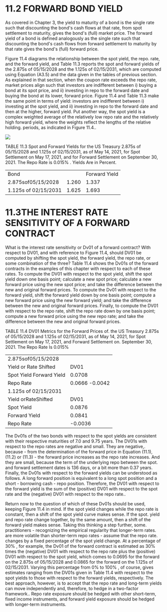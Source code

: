 # 11.2 FORWARD BOND YIELD  

As covered in Chapter 3, the yield to maturity of a bond is the single rate such that discounting the bond's cash flows at that rate, from spot settlement to maturity, gives the bond's (full) market price. The forward yield of a bond is defined analogously as the single rate such that discounting the bond's cash flows from forward settlement to maturity by that rate gives the bond's (full) forward price.  

Figure 11.4 diagrams the relationship between the spot yield, the repo. rate, and the forward yield, and Table 11.3 reports the spot and forward yields of the 2.875s of 05/15/2028 and the 1.125s of 02/15/2031, which are computed using Equation (A3.5) and the data given in the tables of previous section. As explained in that section, when the coupon rate exceeds the repo rate, market prices align such that investors are indifferent between i) buying a bond at its spot price, and ii) investing in repo to the forward date and buying the bond at its lower, forward price. Figure 11.4 and Table 11.3 make the same point in terms of yield: investors are indifferent between i) investing at the spot yield, and ii) investing in repo to the forward date and then at the higher, forward yield. Put another way, the spot yield is a complex weighted average of the relatively low repo rate and the relatively high forward yield, where the weights reflect the lengths of the relative holding. periods, as indicated in Figure 11.4..  

![](6e34b70f551ec7cacfae9b16b71e4992734c72065c60b6297b973dbac0c43bad.jpg)  

TABLE 11.3  Spot and Forward Yields for the US Treasury 2.875s of 05/15/2028 and 1.125s of 02/15/2031, as of May 14, 2021, for Spot Settlement on May 17, 2021, and for Forward Settlement on September 30, 2021. The Repo Rate is $0.015\%$ . Yields Are in Percent.   


<html><body><table><tr><td>Bond</td><td></td><td>Forward Yield</td></tr><tr><td>2.875sof05/15/2028</td><td>1.260</td><td>1.337</td></tr><tr><td>1.125s of 02/15/2031</td><td>1.625</td><td>1.693</td></tr></table></body></html>  

# 11.3THE INTEREST RATE SENSITIVITY OF A FORWARD CONTRACT  

What is the interest rate sensitivity or Dv01 of a forward contract? With respect to DV01, and with reference to Figure 11.4, should DV01 be computed by shifting the spot yield, the forward yield, the repo rate, or some combination of the three? Table 11.4 shows the Dv01s of the forward contracts in the examples of this chapter with respect to each of these rates. To compute the DV01 with respect to the spot yield, shift the spot yield down one basis point; calculate a new spot price; calculate a new forward price using the new spot price; and take the difference between the new and original forward prices. To compute the Dv01 with respect to the forward yield, shift the forward yield down by one basis point; compute a new forward price using the new forward yield; and take the difference between the new and original forward prices. Finally, to compute the DV01 with respect to the repo rate, shift the repo rate down by one basis point; compute a new forward price using the new repo rate; and take the difference between the new and original forward prices.  

TABLE 11.4 DV01 Metrics for the Forward Prices of. the US Treasury 2.875s of 05/15/2028 and 1.125s of 02/15/2031, as of May 14, 2021, for Spot Settlement on May 17, 2021, and Forward Settlement on. September 30, 2021. The Repo Rate Is $0.015\%$   


<html><body><table><tr><td colspan="2">2.875sof05/15/2028</td></tr><tr><td>Yield or Rate Shifted</td><td>DV01</td></tr><tr><td>Spot Yield Forward Yield</td><td>0.0708</td></tr><tr><td>Repo Rate</td><td>0.0666 -0.0042</td></tr><tr><td>1.125s of 02/15/2031</td><td></td></tr><tr><td>Yield orRateShifted</td><td>DV01</td></tr><tr><td>Spot Yield</td><td>0.0876</td></tr><tr><td>Forward Yield</td><td>0.0841</td></tr><tr><td>Repo Rate</td><td>-0.0036</td></tr></table></body></html>  

The Dv01s of the two bonds with respect to the spot yields are consistent with their respective maturities of 7.0 and 9.75 years. The DV01s with respect to the repo rates are negative and small. They are negative,. because - from the determination of the forward price in Equation (11.1), (11.2) or (11.3) - the forward price increases as the repo rate increases. And they are small, because the term of the underlying repo between the spot. and forward settlement dates is 136 days, or a bit more than 0.37 years. Finally, the Dv01s with respect to the forward yields can be understood as follows. A long forward position is equivalent to a long spot position and a short - borrowing cash - repo position. Therefore, the DV01 with respect to the forward yield is the sum of the (positive) DV01 with respect to the spot rate and the (negative) DV01 with respect to the repo rate..  

Return now to the question of which of these Dv01s should be used, keeping Figure 11.4 in mind. If the spot yield changes while the repo rate is constant, then a shift of the spot yield curve makes sense. If the spot. yield and repo rate change together, by the same amount, then a shift of the forward yield makes sense. Taking this thinking a step further, some. practitioners - recognizing the empirical regularity that longer-term rates. are more volatile than shorter-term repo rates - assume that the repo rate. changes by a fixed percentage of the spot yield change. At a percentage of $30\%$ , for example, the Dv01 of the forward contract is estimated as $30\%$ times the (negative) DV01 with respect to the repo rate plus the (positive) DV01 with respect to the spot yield, which comes to 0.0695 for the forward on the 2.875s of 05/15/2028 and 0.0865 for the forward on the 1.125s of 02/15/2031. Varying this percentage from $0\%$ to $100\%$ , of course, gives estimates ranging from the DV01s given in Table 11.4 with respect to the spot yields to those with respect to the forward yields, respectively. The best approach, however, is to accept that the repo rate and long-term yields can move independently and, therefore, to hedge in a two-factor framework.. Repo rate exposure should be hedged with other short-term, fixed income instruments, and forward yield exposure should be hedged with longer-term instruments.  
